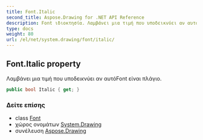 ```yaml
---
title: Font.Italic
second_title: Aspose.Drawing for .NET API Reference
description: Font ιδιοκτησία. Λαμβάνει μια τιμή που υποδεικνύει αν αυτόFont είναι πλάγιο.
type: docs
weight: 80
url: /el/net/system.drawing/font/italic/
---
```

## Font.Italic property

Λαμβάνει μια τιμή που υποδεικνύει αν αυτόFont είναι πλάγιο.

```csharp
public bool Italic { get; }
```

### Δείτε επίσης

* class [Font](../)
* χώρος ονομάτων [System.Drawing](../../font/)
* συνέλευση [Aspose.Drawing](../../../)


